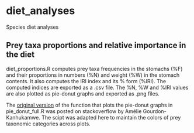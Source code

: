 # diet_analyses

Species diet analyses

## Prey taxa proportions and relative importance in the diet

diet_proportions.R computes prey taxa frequencies in the stomachs (%F) and their proportions in numbers (%N) and weight (%W) in the stomach contents. It also computes the IRI index and its % form (%IRI). The computed indices are exported as a .csv file. The %N, %W and %IRI values are also plotted as pie-donut graphs and exported as .png files.

The [original version](https://stackoverflow.com/questions/68095243/piedonut-how-to-change-color-of-pie-and-donut) of the function that plots the pie-donut graphs in pie_donut_full.R was posted on stackoverflow by Amélie Gourdon-Kanhukamwe. The scipt was adapted here to maintain the colors of prey taxonomic categories across plots.

